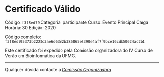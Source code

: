 # Certificado Válido

Código: `f3f8ed79`
Categoria: participante
Curso: Evento Principal
Carga Horária: 30
Edição: 2020


Código completo: `f3f8ed795373b2228c3ae6d63d2b385865e2390e4af7f9bce16cdb50624ac2b1`


Este certificado foi expedido pela Comissão organizadora do IV Curso de Verão em Bioinformática da UFMG.

----

Qualquer dúvida contacte a [_Comissão Organizadora_](<mailto:cursobioinfoufmg@gmail.com$subject=[Certificados]>)

